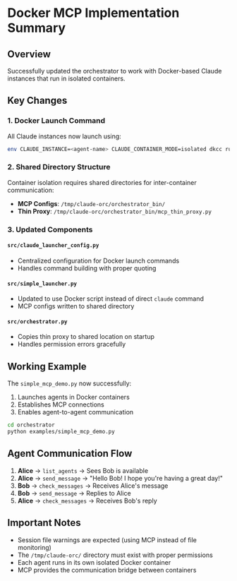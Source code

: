 # Docker MCP Implementation Summary

## Overview
Successfully updated the orchestrator to work with Docker-based Claude instances that run in isolated containers.

## Key Changes

### 1. Docker Launch Command
All Claude instances now launch using:
```bash
env CLAUDE_INSTANCE=<agent-name> CLAUDE_CONTAINER_MODE=isolated dkcc run
```

### 2. Shared Directory Structure
Container isolation requires shared directories for inter-container communication:
- **MCP Configs**: `/tmp/claude-orc/orchestrator_bin/`
- **Thin Proxy**: `/tmp/claude-orc/orchestrator_bin/mcp_thin_proxy.py`

### 3. Updated Components

#### `src/claude_launcher_config.py`
- Centralized configuration for Docker launch commands
- Handles command building with proper quoting

#### `src/simple_launcher.py`
- Updated to use Docker script instead of direct `claude` command
- MCP configs written to shared directory

#### `src/orchestrator.py`
- Copies thin proxy to shared location on startup
- Handles permission errors gracefully

## Working Example

The `simple_mcp_demo.py` now successfully:
1. Launches agents in Docker containers
2. Establishes MCP connections
3. Enables agent-to-agent communication

```bash
cd orchestrator
python examples/simple_mcp_demo.py
```

## Agent Communication Flow

1. **Alice** → `list_agents` → Sees Bob is available
2. **Alice** → `send_message` → "Hello Bob! I hope you're having a great day!"
3. **Bob** → `check_messages` → Receives Alice's message
4. **Bob** → `send_message` → Replies to Alice
5. **Alice** → `check_messages` → Receives Bob's reply

## Important Notes

- Session file warnings are expected (using MCP instead of file monitoring)
- The `/tmp/claude-orc/` directory must exist with proper permissions
- Each agent runs in its own isolated Docker container
- MCP provides the communication bridge between containers